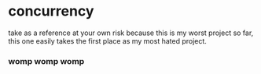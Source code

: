 # concurrency

take as a reference at your own risk because this is my worst project so far, this one easily takes the first place as my most hated project.
### womp womp womp